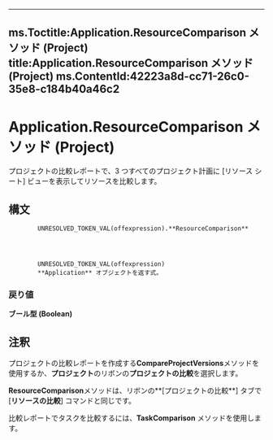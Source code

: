 

---
ms.Toctitle:Application.ResourceComparison メソッド (Project)
title:Application.ResourceComparison メソッド (Project)
ms.ContentId:42223a8d-cc71-26c0-35e8-c184b40a46c2
---
# Application.ResourceComparison メソッド (Project)




プロジェクトの比較レポートで、3 つすべてのプロジェクト計画に [リソース シート] ビューを表示してリソースを比較します。

## 構文

            UNRESOLVED_TOKEN_VAL(offexpression).**ResourceComparison**




            UNRESOLVED_TOKEN_VAL(offexpression)
            **Application** オブジェクトを返す式。

### 戻り値
**ブール型 (Boolean)**





## 注釈
プロジェクトの比較レポートを作成する**CompareProjectVersions**メソッドを使用するか、**プロジェクト**のリボンの**プロジェクトの比較**を選択します。



**ResourceComparison**メソッドは、リボンの**[プロジェクトの比較**] タブで [**リソースの比較**] コマンドと同じです。



比較レポートでタスクを比較するには、**TaskComparison** メソッドを使用します。




